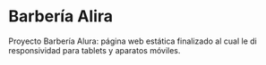 # Barbería Alira
Proyecto Barbería Alura: página web estática finalizado al cual le di responsividad para tablets y aparatos móviles.
